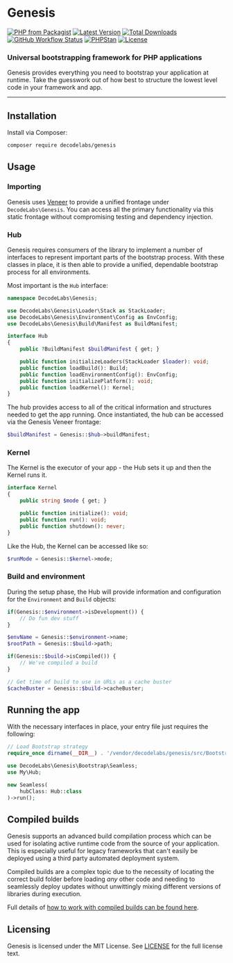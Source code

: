 # Genesis

[![PHP from Packagist](https://img.shields.io/packagist/php-v/decodelabs/genesis?style=flat)](https://packagist.org/packages/decodelabs/genesis)
[![Latest Version](https://img.shields.io/packagist/v/decodelabs/genesis.svg?style=flat)](https://packagist.org/packages/decodelabs/genesis)
[![Total Downloads](https://img.shields.io/packagist/dt/decodelabs/genesis.svg?style=flat)](https://packagist.org/packages/decodelabs/genesis)
[![GitHub Workflow Status](https://img.shields.io/github/actions/workflow/status/decodelabs/genesis/integrate.yml?branch=develop)](https://github.com/decodelabs/genesis/actions/workflows/integrate.yml)
[![PHPStan](https://img.shields.io/badge/PHPStan-enabled-44CC11.svg?longCache=true&style=flat)](https://github.com/phpstan/phpstan)
[![License](https://img.shields.io/packagist/l/decodelabs/genesis?style=flat)](https://packagist.org/packages/decodelabs/genesis)

### Universal bootstrapping framework for PHP applications

Genesis provides everything you need to bootstrap your application at runtime. Take the guesswork out of how best to structure the lowest level code in your framework and app.

---


## Installation

Install via Composer:

```bash
composer require decodelabs/genesis
```

## Usage

### Importing

Genesis uses [Veneer](https://github.com/decodelabs/veneer) to provide a unified frontage under <code>DecodeLabs\Genesis</code>.
You can access all the primary functionality via this static frontage without compromising testing and dependency injection.


### Hub

Genesis requires consumers of the library to implement a number of interfaces to represent important parts of the bootstrap process. With these classes in place, it is then able to provide a unified, dependable bootstrap process for all environments.

Most important is the `Hub` interface:

```php
namespace DecodeLabs\Genesis;

use DecodeLabs\Genesis\Loader\Stack as StackLoader;
use DecodeLabs\Genesis\Environment\Config as EnvConfig;
use DecodeLabs\Genesis\Build\Manifest as BuildManifest;

interface Hub
{
    public ?BuildManifest $buildManifest { get; }

    public function initializeLoaders(StackLoader $loader): void;
    public function loadBuild(): Build;
    public function loadEnvironmentConfig(): EnvConfig;
    public function initializePlatform(): void;
    public function loadKernel(): Kernel;
}
```

The hub provides access to all of the critical information and structures needed to get the app running.
Once instantiated, the hub can be accessed via the Genesis Veneer frontage:

```php
$buildManifest = Genesis::$hub->buildManifest;
```


### Kernel

The Kernel is the executor of your app - the Hub sets it up and then the Kernel runs it.

```php
interface Kernel
{
    public string $mode { get; }

    public function initialize(): void;
    public function run(): void;
    public function shutdown(): never;
}
```

Like the Hub, the Kernel can be accessed like so:

```php
$runMode = Genesis::$kernel->mode;
```


### Build and environment

During the setup phase, the Hub will provide information and configuration for the `Environment` and `Build` objects:

```php
if(Genesis::$environment->isDevelopment()) {
    // Do fun dev stuff
}

$envName = Genesis::$environment->name;
$rootPath = Genesis::$build->path;

if(Genesis::$build->isCompiled()) {
    // We've compiled a build
}

// Get time of build to use in URLs as a cache buster
$cacheBuster = Genesis::$build->cacheBuster;
```


## Running the app

With the necessary interfaces in place, your entry file just requires the following:

```php
// Load Bootstrap strategy
require_once dirname(__DIR__) . '/vendor/decodelabs/genesis/src/Bootstrap/Seamless.php';

use DecodeLabs\Genesis\Bootstrap\Seamless;
use My\Hub;

new Seamless(
    hubClass: Hub::class
)->run();
```


## Compiled builds

Genesis supports an advanced build compilation process which can be used for isolating active runtime code from the source of your application. This is especially useful for legacy frameworks that can't easily be deployed using a third party automated deployment system.

Compiled builds are a complex topic due to the necessity of locating the correct build folder before loading _any_ other code and needing to seamlessly deploy updates without unwittingly mixing different versions of libraries during execution.

Full details of [how to work with compiled builds can be found here](docs/builds.md).

## Licensing

Genesis is licensed under the MIT License. See [LICENSE](./LICENSE) for the full license text.
